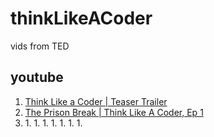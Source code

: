 # thinkLikeACoder
vids from TED


## youtube
1. [Think Like a Coder | Teaser Trailer](https://youtu.be/qhAAmyGnA-M)  
1. [The Prison Break | Think Like A Coder, Ep 1](https://youtu.be/KFVdHDMcepw)  
1. []()
1.[]()
1.[]()
1.[]()
1.[]()
1.[]()
1.[]()
1.[]()

